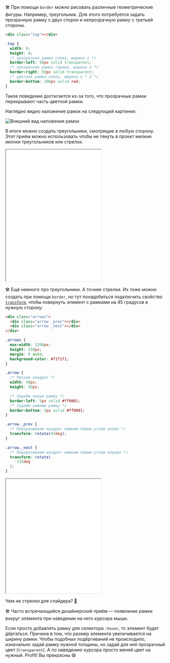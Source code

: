 🛠 При помощи `border` можно рисовать различные геометрические фигуры. Например, треугольник. Для этого потребуется задать прозрачную рамку с двух сторон и непрозрачную рамку с третьей стороны.

```html
<div class="top"></div>
```

```css
.top {
  width: 0;
  height: 0;
  /* прозрачная рамка слева, ширина х */
  border-left: 50px solid transparent;
  /* прозрачная рамка справа, ширина х */
  border-right: 50px solid transparent;
  /* цветная рамка снизу, ширина х * 2 */
  border-bottom: 100px solid red;
}
```

Такое поведение достигается из-за того, что прозрачные рамки перекрывают часть цветной рамки.

Наглядно видно наложение рамок на следующей картинке:

![Внешний вид наложения рамок](../images/1.png)

В итоге можно создать треугольники, смотрящие в любую сторону. Этот приём можно использовать чтобы не тянуть в проект мелкие иконки треугольников или стрелок.

<iframe title="Треугольники" src="../demos/triangles/" height="415"></iframe>

🛠 Ещё немного про треугольники. А точнее стрелки. Их тоже можно создать при помощи `border`, но тут понадобиться подключить свойство [`transform`](/css/transform/), чтобы повернуть элемент с рамками на 45 градусов в нужную сторону:

```html
<div class="arrows">
  <div class="arrow _prev"></div>
  <div class="arrow _next"></div>
</div>
```

```css
.arrows {
  max-width: 1200px;
  height: 250px;
  margin: 0 auto;
  background-color: #f1f1f1;
}

.arrow {
  /* Рисуем квадрат */
  width: 50px;
  height: 50px;

  /* Задаём левую рамку */
  border-left: 5px solid #ff0001;
  /* Задаём нижнюю рамку */
  border-bottom: 5px solid #ff0001;
}

.arrow._prev {
  /* Поворачиваем квадрат нижним левым углом влево */
  transform: rotate(45deg);
}

.arrow._next {
  /* Поворачиваем квадрат нижним левым углом вправо */
  transform: rotate(
    -135deg
  );
}
```

<iframe title="Стрелки для слайдера" src="../demos/arrows/" height="360"></iframe>

Чем не стрелки для слайдера? 🤗

🛠 Часто встречающийся дизайнерский приём — появление рамки вокруг элемента при наведении на него курсора мыши.

Если просто добавлять рамку для селектора `:hover`, то элемент будет дёргаться. Причина в том, что размер элемента увеличивается на ширину рамки. Чтобы подобных подёргиваний не происходило, изначально задай рамку нужной толщины, но задай для неё прозрачный цвет (`transparent`). А по наведению курсора просто меняй цвет на нужный. Profit! Вы прекрасны 😄
